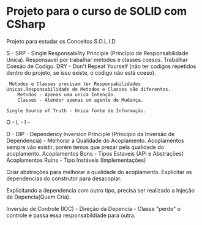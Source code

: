 # Projeto para o curso de SOLID com CSharp

Projeto para estudar os Conceitos S.O.L.I.D

S - SRP - Single Responsability Principle (Principio de Responsabilidade Unica).
    Responsavel por trabalhar metodos e classes coesos. 
    Trabalhar Coesão de Codigo.
      DRY - Don't Repeat Yourself (não ter codigos repetidos dentro do projeto, se isso existe, o codigo não está coeso). 
      
     Metodos e Classes precisam ter Responsabilidades Unicas.Responsabilidade de Metodos e Classes são diferentes.
        Metodos - Apenas uma unica Intenção.
        Classes - Atender apenas um agente de Mudança. 

    Single Source of Truth - Unica fonte de Informação.

O - 
L - 
I - 

D - DIP - Dependency Inversion Principle (Principio da Inversão de Dependencia) - Melhorar a Qualidade do Acoplamento.
Acoplamentos sempre vão existir, porém temos que prezar pela qualidade do acoplamento. 
    Acoplamentos Bons - Tipos Estaveis (API e Abstrações)
    Acoplamentos Ruins - Tipo Instáveis (Implementações)
    
Criar abstrações para melhorar a qualidade do acoplamento.
Explicitar as dependencias do construtor para desacoplar.

Explicitando a dependencia com outro tipo, precisa ser realizado a Injeção de Depencia(Quem Cria).

Inversão de Controle (IOC) - Direção da Depencia - Classe "perde" o controle e passa essa responsabildiade para outra.
